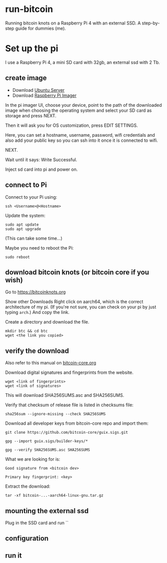 # run-bitcoin
Running bitcoin knots on a Raspberry Pi 4 with an external SSD.
A step-by-step guide for dummies (me).

# Set up the pi

I use a Raspberry Pi 4, a mini SD card with 32gb, an external ssd with 2 Tb.

## create image
- Download [Ubuntu Server](https://ubuntu.com/download/raspberry-pi)
- Download [Raspberry Pi Imager](https://www.raspberrypi.com/software/)

In the pi imager UI, choose your device, point to the path of the downloaded image when 
choosing the operating system and select your SD card as storage and press NEXT.

Then it will ask you for OS customization, press EDIT SETTINGS.

Here, you can set a hostname, username, password, wifi credentials and also add your public key so you can ssh into it once it is connected to wifi.

NEXT.

Wait until it says: Write Successful.

Inject sd card into pi and power on.


## connect to Pi

Connect to your Pi using:

```
ssh <Username>@<Hostname>
```

Update the system:

```
sudo apt update
sudo apt upgrade
```
(This can take some time...)

Maybe you need to reboot the Pi:

```
sudo reboot
```

## download bitcoin knots (or bitcoin core if you wish)

Go to https://bitcoinknots.org 

Show other Downloads
Right click on aarch64, which is the correct architecture of my pi. (If you're not sure, you can check on your pi by just typing `arch`.)
And copy the link.

Create a directory and download the file.
```
mkdir btc && cd btc
wget <the link you copied>
```

## verify the download

Also refer to this manual on [bitcoin-core.org](https://bitcoincore.org/en/download/)

Download digital signatures and fingerprints from the website.

```
wget <link of fingerprints>
wget <link of signatures>
```
This will download SHA256SUMS.asc and SHA256SUMS.

Verify that checksum of release file is listed in checksums file:

```
sha256sum --ignore-missing --check SHA256SUMS 
```

Download all developer keys from bitcoin-core repo and import them:

```
git clone https://github.com/bitcoin-core/guix.sigs.git

gpg --import guix.sigs/builder-keys/*
```

```
gpg --verify SHA256SUMS.asc SHA256SUMS
```
What we are looking for is: 

```
Good signature from <bitcoin dev>

Primary key fingerprint: <key>
```

Extract the download:

```
tar -xf bitcoin-...-aarch64-linux-gnu.tar.gz
```

## mounting the external ssd
Plug in the SSD card and run ``

## configuration

## run it